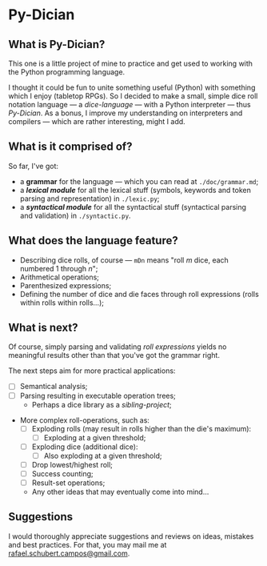 # Py-Dician

## What is Py-Dician?

This one is a little project of mine to practice and get used to working with the Python programming language.

I thought it could be fun to unite something useful (Python) with something which I enjoy (tabletop RPGs). So I decided to make a small, simple dice roll notation language — a _dice-language_ — with a Python interpreter — thus _Py-Dician_. As a bonus, I improve my understanding on interpreters and compilers — which are rather interesting, might I add.

## What is it comprised of?

So far, I've got:

- a **grammar** for the language — which you can read at `./doc/grammar.md`;
- a _**lexical module**_ for all the lexical stuff (symbols, keywords and token parsing and representation) in `./lexic.py`;
- a _**syntactical module**_ for all the syntactical stuff (syntactical parsing and validation) in `./syntactic.py`.

## What does the language feature?

- Describing dice rolls, of course — `mDn` means "roll _m_ dice, each numbered 1 through _n_";
- Arithmetical operations;
- Parenthesized expressions;
- Defining the number of dice and die faces through roll expressions (rolls within rolls within rolls...);

## What is next?

Of course, simply parsing and validating _roll expressions_ yields no meaningful results other than that you've got the grammar right.

The next steps aim for more practical applications:

- [ ] Semantical analysis;
- [ ] Parsing resulting in executable operation trees;
  - Perhaps a dice library as a _sibling-project_;
- More complex roll-operations, such as:
  - [ ] Exploding rolls (may result in rolls higher than the die's maximum):
    - [ ] Exploding at a given threshold;
  - [ ] Exploding dice (additional dice):
    - [ ] Also exploding at a given threshold;
  - [ ] Drop lowest/highest roll;
  - [ ] Success counting;
  - [ ] Result-set operations;
  - Any other ideas that may eventually come into mind...

## Suggestions

I would thoroughly appreciate suggestions and reviews on ideas, mistakes and best practices. For that, you may mail me at rafael.schubert.campos@gmail.com.
